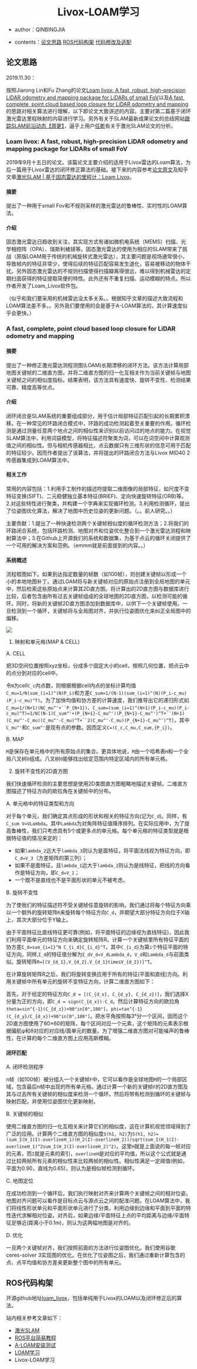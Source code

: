 <h1 align="center">Livox-LOAM学习</h1>

* author：QINBINGJIA

* contents：[论文思路](#h2_1) [ROS代码构架](#h2_2) [代码修改及适配](#h2_3)

## 论文思路

2019.11.30：

按照Jiarong Lin和Fu Zhang的论文[Loam livox: A fast, robust, high-precision LiDAR odometry and mapping package for LiDARs of small FoV](https://arxiv.org/pdf/1909.06700.pdf)以及[A fast, complete, point cloud based loop closure for LiDAR odometry and mapping](https://arxiv.org/pdf/1909.11811.pdf)的思路对相关算法进行理解，以下即论文大致讲述的内容。主要对第二篇基于闭环激光雷达里程映射的内容进行学习。另外有关于SLAM最新成果论文的总结网站[跟踪SLAM前沿动态【周更】](https://python.ctolib.com/YiChenCityU-Recent_SLAM_Research.html)，逼乎上用户[任乾](https://www.zhihu.com/people/ren-gan-16/posts)有关于激光SLAM论文的分析。

### Loam livox: A fast, robust, high-precision LiDAR odometry and mapping package for LiDARs of small FoV

2019年9月十五日的论文。该篇论文主要介绍的适用于Livox雷达的Loam算法，为后一篇用于Livox雷达的闭环修正算法的基础。接下来的内容参考[论文原文](https://arxiv.org/pdf/1909.06700.pdf)及知乎文章[激光SLAM | 基于固态雷达的里程计：Loam Livox](https://zhuanlan.zhihu.com/p/93579424)。

#### 摘要

提出了一种用于small Fov和不规则采样的激光雷达的鲁棒性、实时性的LOAM算法。

#### 介绍

固态激光雷达日趋收到关注，其实现方式有诸如微机电系统（MEMS）扫描、光学相控阵（OPA）、瑞斯利棱镜等。固态激光雷达的使用为相应的SLAM带来了挑战（原版LOAM用于传统的机械旋转式激光雷达），其主要问题是视场通常很小，导致帧内的特征非常少，使得后续的特征匹配容易发生退化，容易被移动的物体干扰。另外固态激光雷达的不规则扫描使得扫描瓣离得很远，难以得到机械雷达的定期扫面获得的特征提取简便的特性。此外还有不重复扫描、运动模糊的特点。所以作者开发了Loam_Livox软件包。

（似乎和我们要采用的机械雷达没太多关系。。根据知乎文章的描述大致流程和LOAM算法差不多。。另外我们要使用的会是基于A-LOAM算法的，其计算速度似乎会更快。）

### A fast, complete, point cloud based loop closure for LiDAR odometry and mapping

#### 摘要

提出了一种修正激光雷达测程测图(LOAM)长期漂移的闭环方法。该方法计算局部地图关键帧的二维直方图，并将二维直方图的归一化互相关作为当前关键帧与地图关键帧之间的相似度指标。结果表明，该方法具有速度快、旋转不变性、检测结果可靠、精度高等优点。

#### 介绍

闭环闭合是SLAM系统的重要组成部分，用于估计局部特征匹配引起的长期累积漂移。在一种常见的环路闭合模式中，环路的成功检测起着至关重要的作用。循环检测是通过测量任意两个地点之间的相似性来识别以前访问过的地点的能力。在视觉SLAM算法中，利用词袋模型，将特征描述符聚类为词，可以在词空间中计算观测值之间的相似性。但与相机传感器相比，点云数据只有三维形状的信息可用于匹配的特征较少。因而作者提出了该算法，并将提出的环路闭合方法与Livox MID40 2传感器集成到LOAM算法中。

#### 相关工作

常用的内容包括：1.利用手工制作的描述符提取二维图像的局部特征，如尺度不变特征变换(SIFT)、二元稳健独立基本特征(BRIEF)、定向快速旋转特征(ORB)等。2.对这些特性进行聚类，并构建一个字典来实现循环检测。3.利用检测循环，提出了位姿图优化算法，解决了地图中历史位姿的更新问题。（。。前人研究。。）

主要贡献：1.提出了一种快速检测两个关键帧相似度的循环检测方法；2.将我们的环路闭合系统，包括环路检测、地图对齐和位姿优化整合到一个激光雷达测程和映射算法中；3.在Github上开源我们的系统和数据集，为基于点云的循环关闭提供了一个可用的解决方案和范例。（emmm就是前面提到的内容。。）

#### 系统概述

流程框图如下。如果到达指定数量的帧数（如100帧），则创建关键帧以形成一个小的本地地图补丁。通过LOAM将与新关键帧对应的原始点注册到全局地图的单元中，然后检索这些原始点来计算其2D直方图。将计算出的2D直方图与数据库进行比较，后者包含由所有过去关键帧组成的全球地图的2D直方图，以检测可能的循环。同时，将新的关键帧2D直方图添加到数据库中，以供下一个关键帧使用。一旦检测到一个循环，关键帧将与全局图对齐，并执行位姿图优化来纠正全局图中的偏移。

![](https://bing16.dynv6.net:1443/i/2024/02/05/65c0e5014df7a.png)

1. 映射和单元格(MAP & CELL)

A. CELL

把3D空间位置按照xyz坐标，分成多个固定大小的cell，按照几何位置，把点云中的点分到对应的cell中。

令`N`为cell`C_c`内点数，则根据根据cell内点的坐标计算均值`C_mu=1/N(sum_(i=1)^(N)P_i)`和方差`C_sum=1/(N-1)(sum_(i=1)^(N)(P_i-c_mu)(P_i-c_mu)^T)`。为了加快均值和协方差的计算速度，我们推导出它的递归形式如`C_mu=1/(N+1)(NC_mu^'+``P_{N+1})`、`C_sum=(sum_(i=1)^(N+1)(P_i-c_mu)(P_i-c_mu)^T)=1/N[(N-1)C_sum^'+(P_{N+1}-C_mu^')(P_{N+1}-C_mu^')^T+``(N+1)(C_mu^'-C_mu)(C_mu^'-C_mu)^T+``2(C_mu^'-C_mu)(P_{N+1}-C_mu^')^T]`，其中`C_mu^'`和`C_sum^'`是现有点的参数。因而定义`C=(C_c,C_mu,C_sum,{P_i})`。

B. MAP

`M`是保存在单元格中的所有原始点的集合。更具体地说，`M`由一个哈希表`H`和一个全局八叉树`O`组成。八叉树`O`能够找出给定范围内特定区域内的所有单元格。

2. 旋转不变性的2D直方图

我们快速循环检测的主要思想是使用2D类图直方图粗略地描述关键帧。二维直方图描述了特征方向的欧拉角在关键帧中的分布。

A. 单元格中的特征类型和方向

对于每个单元，我们确定其点形成的形状和相关的特征方向(记为`C_d`)。同样，有`C_sum V=VLambda`。其中`Lambda`为对角阵特征值降序排列。在实际应用中，为了提高鲁棒性，我们只考虑具有5个或更多点的单元格。每个单元格的特征类型就是根据特征值的情况来定的：

*   如果`lambda_2`远大于`lambda_3`则认为是面特征，将平面法线视为特征方向，即`C_d=V_3`（方差矩阵的第三列）；
*   如果不是面特征，且`lambda_1`远大于`lambda_2`则认为是线特征，把线的方向看作是特征方向，即`C_d=V_1`；
*   一个既不是直线也不是平面形状的单元不被考虑。

B. 旋转不变性

为了使我们的特征描述符不受关键帧任意旋转的影响，我们通过将每个特征方向乘以一个额外的旋转矩阵`R`来旋转每个特征方向`C_d`，并期望大部分特征方向位于X轴上，其次大部分位于Y轴上。

由于平面特征比直线特征更可靠(例如，将平面特征的边缘视为直线特征)，因此我们利用平面单元的特征方向来确定旋转矩阵R。计算一个关键帧里所有特征平面的协方差`Σ_d=sum_{i=1}^N C_{i_d}C_{i_d}^T`，其中`C_{i_d}`为第`i`个特征平面的特征方向。同样,`Σ_d`的特征值分解为`Σ_dV_d=V_dLambda_d`，`V_d`和`Lambda_d`与前面类似。旋转矩阵`R=[(V_{d_1},V_{d_2},V_{d_1}timesV_{d_2})]^T`。

在计算旋转矩阵R之后，我们将旋转变换应用于所有的特征(平面和直线)方向。利用关键帧中所有单元的旋转不变特征方向，计算二维直方图如下：

首先，对于给定的特征方向`C_d = [(C_{d_x}, C_{d_y}, C_{d_z})]`，我们选择X分量为正的方向，即`C_d = sign(C_{d_x})·C_d`。然后计算特征方向的欧拉角`theta=sin^{-1}(C_{d_z})+90°in[0°,180°]`、`phi=tan^{-1}(C_{d_y}/C_{d_x})+90°in[0°,180°]`。把水平角按照每3°分一个区间，因而这个2D直方图使用了60×60的矩阵，每个区间对应一个元素，这个矩阵的元素表示根据偏航φ和θ对应的对应线/面单元的数量。为了增强二维直方图对可能噪声的鲁棒性，在计算的每个二维直方图上应用高斯模糊。

#### 闭环匹配

A. 闭环检测程序

n帧（如100帧）被分组入一个关键帧`F`中，它可以看作是全球地图`M`的一个局部区域，包含最后n帧中出现的所有单元格。通过计算一个新的关键帧`F`的2D直方图及其与过去所有关键帧的相似度来检测一个循环。然后将带有检测到循环的关键帧与映射匹配，并使用位姿图优化更新映射。

B. 关键帧的相似

使用二维直方图的归一化互相关来计算它们的相似度，这在计算机视觉领域得到了广泛的应用。计算两个二维直方图的相似度`S(h1, h2)`为`S(h1, h2)=(sum_I(H_1(I)-overlineH_1)(H_2(I)-overlineH_2))/sqrt(sum_I(H_1(I)-overlineH_1)^2sum_I(H_2(I)-overlineH_2)^2)`。这里`H`就是上面说的每一帧对应的元素，而`I`就是元素的索引，`overlineH`是对应的平均值，所以这个公式就是通过比较两帧所有元素的相似性来比较两帧的相似性。相似性满足一定阈值(例如，平面为0.90，直线为0.65)，则认为是相似帧检测到循环。

C. 地图定位

在成功检测到一个循环后，我们执行映射对齐来计算两个关键帧之间的相对位姿。地图对齐问题可以看作是目标点云与源点云之间的配准问题。在LOAM算法中，我们将线性形状单元和平面形状单元进行了分类，利用边缘到边缘和平面到平面的特性迭代求解相对位姿。对齐后，如果边缘/平面特征上点的平均距离与边缘/平面特征足够近(距离小于0.1m)，则认为这两幅地图是对齐的。

D. 优化

一旦两个关键帧对齐，我们按照前面的方法进行位姿图优化。我们使用谷歌ceres-solver 3实现图的优化。在优化了位姿图之后，我们通过重新计算包含的点、点平均值和协方差来更新整个图中的所有单元。

## ROS代码构架

开源github地址[loam_livox](https://github.com/hku-mars/loam_livox)，包括单纯用于Livox的LOAM以及闭环修正后的算法。

站内相关参考文章如下：

*   [激光SLAM](LiDARSLAM.html)
*   [ROS平台简易教程](ROSLearning.html)
*   [A-LOAM安装测试](A-LOAMTest.html)
*   [LOAM学习](LOAMLearning.html)
*   Livox-LOAM学习